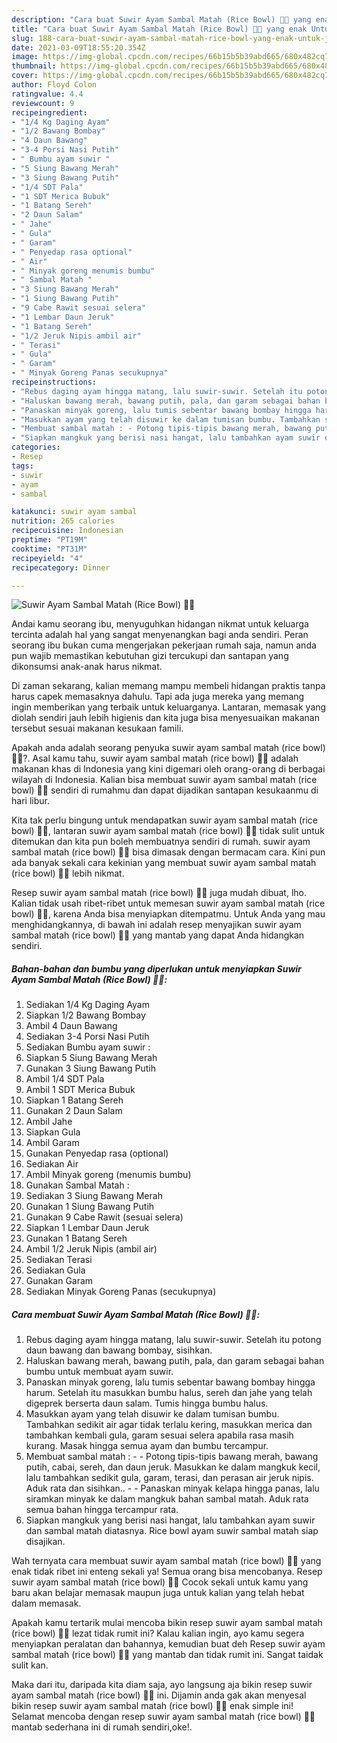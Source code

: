 ```yaml
---
description: "Cara buat Suwir Ayam Sambal Matah (Rice Bowl) 🍚🍚 yang enak Untuk Jualan"
title: "Cara buat Suwir Ayam Sambal Matah (Rice Bowl) 🍚🍚 yang enak Untuk Jualan"
slug: 188-cara-buat-suwir-ayam-sambal-matah-rice-bowl-yang-enak-untuk-jualan
date: 2021-03-09T18:55:20.354Z
image: https://img-global.cpcdn.com/recipes/66b15b5b39abd665/680x482cq70/suwir-ayam-sambal-matah-rice-bowl-🍚🍚-foto-resep-utama.jpg
thumbnail: https://img-global.cpcdn.com/recipes/66b15b5b39abd665/680x482cq70/suwir-ayam-sambal-matah-rice-bowl-🍚🍚-foto-resep-utama.jpg
cover: https://img-global.cpcdn.com/recipes/66b15b5b39abd665/680x482cq70/suwir-ayam-sambal-matah-rice-bowl-🍚🍚-foto-resep-utama.jpg
author: Floyd Colon
ratingvalue: 4.4
reviewcount: 9
recipeingredient:
- "1/4 Kg Daging Ayam"
- "1/2 Bawang Bombay"
- "4 Daun Bawang"
- "3-4 Porsi Nasi Putih"
- " Bumbu ayam suwir "
- "5 Siung Bawang Merah"
- "3 Siung Bawang Putih"
- "1/4 SDT Pala"
- "1 SDT Merica Bubuk"
- "1 Batang Sereh"
- "2 Daun Salam"
- " Jahe"
- " Gula"
- " Garam"
- " Penyedap rasa optional"
- " Air"
- " Minyak goreng menumis bumbu"
- " Sambal Matah "
- "3 Siung Bawang Merah"
- "1 Siung Bawang Putih"
- "9 Cabe Rawit sesuai selera"
- "1 Lembar Daun Jeruk"
- "1 Batang Sereh"
- "1/2 Jeruk Nipis ambil air"
- " Terasi"
- " Gula"
- " Garam"
- " Minyak Goreng Panas secukupnya"
recipeinstructions:
- "Rebus daging ayam hingga matang, lalu suwir-suwir. Setelah itu potong daun bawang dan bawang bombay, sisihkan."
- "Haluskan bawang merah, bawang putih, pala, dan garam sebagai bahan bumbu untuk membuat ayam suwir."
- "Panaskan minyak goreng, lalu tumis sebentar bawang bombay hingga harum. Setelah itu masukkan bumbu halus, sereh dan jahe yang telah digeprek berserta daun salam. Tumis hingga bumbu halus."
- "Masukkan ayam yang telah disuwir ke dalam tumisan bumbu. Tambahkan sedikit air agar tidak terlalu kering, masukkan merica dan tambahkan kembali gula, garam sesuai selera apabila rasa masih kurang. Masak hingga semua ayam dan bumbu tercampur."
- "Membuat sambal matah : - Potong tipis-tipis bawang merah, bawang putih, cabai, sereh, dan daun jeruk. Masukkan ke dalam mangkuk kecil, lalu tambahkan sedikit gula, garam, terasi, dan perasan air jeruk nipis. Aduk rata dan sisihkan..  - Panaskan minyak kelapa hingga panas, lalu siramkan minyak ke dalam mangkuk bahan sambal matah. Aduk rata semua bahan hingga tercampur rata."
- "Siapkan mangkuk yang berisi nasi hangat, lalu tambahkan ayam suwir dan sambal matah diatasnya. Rice bowl ayam suwir sambal matah siap disajikan."
categories:
- Resep
tags:
- suwir
- ayam
- sambal

katakunci: suwir ayam sambal 
nutrition: 265 calories
recipecuisine: Indonesian
preptime: "PT19M"
cooktime: "PT31M"
recipeyield: "4"
recipecategory: Dinner

---
```



![Suwir Ayam Sambal Matah (Rice Bowl) 🍚🍚](https://img-global.cpcdn.com/recipes/66b15b5b39abd665/680x482cq70/suwir-ayam-sambal-matah-rice-bowl-🍚🍚-foto-resep-utama.jpg)

Andai kamu seorang ibu, menyuguhkan hidangan nikmat untuk keluarga tercinta adalah hal yang sangat menyenangkan bagi anda sendiri. Peran seorang ibu bukan cuma mengerjakan pekerjaan rumah saja, namun anda pun wajib memastikan kebutuhan gizi tercukupi dan santapan yang dikonsumsi anak-anak harus nikmat.

Di zaman  sekarang, kalian memang mampu membeli hidangan praktis tanpa harus capek memasaknya dahulu. Tapi ada juga mereka yang memang ingin memberikan yang terbaik untuk keluarganya. Lantaran, memasak yang diolah sendiri jauh lebih higienis dan kita juga bisa menyesuaikan makanan tersebut sesuai makanan kesukaan famili. 



Apakah anda adalah seorang penyuka suwir ayam sambal matah (rice bowl) 🍚🍚?. Asal kamu tahu, suwir ayam sambal matah (rice bowl) 🍚🍚 adalah makanan khas di Indonesia yang kini digemari oleh orang-orang di berbagai wilayah di Indonesia. Kalian bisa membuat suwir ayam sambal matah (rice bowl) 🍚🍚 sendiri di rumahmu dan dapat dijadikan santapan kesukaanmu di hari libur.

Kita tak perlu bingung untuk mendapatkan suwir ayam sambal matah (rice bowl) 🍚🍚, lantaran suwir ayam sambal matah (rice bowl) 🍚🍚 tidak sulit untuk ditemukan dan kita pun boleh membuatnya sendiri di rumah. suwir ayam sambal matah (rice bowl) 🍚🍚 bisa dimasak dengan bermacam cara. Kini pun ada banyak sekali cara kekinian yang membuat suwir ayam sambal matah (rice bowl) 🍚🍚 lebih nikmat.

Resep suwir ayam sambal matah (rice bowl) 🍚🍚 juga mudah dibuat, lho. Kalian tidak usah ribet-ribet untuk memesan suwir ayam sambal matah (rice bowl) 🍚🍚, karena Anda bisa menyiapkan ditempatmu. Untuk Anda yang mau menghidangkannya, di bawah ini adalah resep menyajikan suwir ayam sambal matah (rice bowl) 🍚🍚 yang mantab yang dapat Anda hidangkan sendiri.

<!--inarticleads1-->

##### Bahan-bahan dan bumbu yang diperlukan untuk menyiapkan Suwir Ayam Sambal Matah (Rice Bowl) 🍚🍚:

1. Sediakan 1/4 Kg Daging Ayam
1. Siapkan 1/2 Bawang Bombay
1. Ambil 4 Daun Bawang
1. Sediakan 3-4 Porsi Nasi Putih
1. Sediakan  Bumbu ayam suwir :
1. Siapkan 5 Siung Bawang Merah
1. Gunakan 3 Siung Bawang Putih
1. Ambil 1/4 SDT Pala
1. Ambil 1 SDT Merica Bubuk
1. Siapkan 1 Batang Sereh
1. Gunakan 2 Daun Salam
1. Ambil  Jahe
1. Siapkan  Gula
1. Ambil  Garam
1. Gunakan  Penyedap rasa (optional)
1. Sediakan  Air
1. Ambil  Minyak goreng (menumis bumbu)
1. Gunakan  Sambal Matah :
1. Sediakan 3 Siung Bawang Merah
1. Gunakan 1 Siung Bawang Putih
1. Gunakan 9 Cabe Rawit (sesuai selera)
1. Siapkan 1 Lembar Daun Jeruk
1. Gunakan 1 Batang Sereh
1. Ambil 1/2 Jeruk Nipis (ambil air)
1. Sediakan  Terasi
1. Sediakan  Gula
1. Gunakan  Garam
1. Sediakan  Minyak Goreng Panas (secukupnya)




<!--inarticleads2-->

##### Cara membuat Suwir Ayam Sambal Matah (Rice Bowl) 🍚🍚:

1. Rebus daging ayam hingga matang, lalu suwir-suwir. Setelah itu potong daun bawang dan bawang bombay, sisihkan.
1. Haluskan bawang merah, bawang putih, pala, dan garam sebagai bahan bumbu untuk membuat ayam suwir.
1. Panaskan minyak goreng, lalu tumis sebentar bawang bombay hingga harum. Setelah itu masukkan bumbu halus, sereh dan jahe yang telah digeprek berserta daun salam. Tumis hingga bumbu halus.
1. Masukkan ayam yang telah disuwir ke dalam tumisan bumbu. Tambahkan sedikit air agar tidak terlalu kering, masukkan merica dan tambahkan kembali gula, garam sesuai selera apabila rasa masih kurang. Masak hingga semua ayam dan bumbu tercampur.
1. Membuat sambal matah : - - Potong tipis-tipis bawang merah, bawang putih, cabai, sereh, dan daun jeruk. Masukkan ke dalam mangkuk kecil, lalu tambahkan sedikit gula, garam, terasi, dan perasan air jeruk nipis. Aduk rata dan sisihkan..  - - Panaskan minyak kelapa hingga panas, lalu siramkan minyak ke dalam mangkuk bahan sambal matah. Aduk rata semua bahan hingga tercampur rata.
1. Siapkan mangkuk yang berisi nasi hangat, lalu tambahkan ayam suwir dan sambal matah diatasnya. Rice bowl ayam suwir sambal matah siap disajikan.




Wah ternyata cara membuat suwir ayam sambal matah (rice bowl) 🍚🍚 yang enak tidak ribet ini enteng sekali ya! Semua orang bisa mencobanya. Resep suwir ayam sambal matah (rice bowl) 🍚🍚 Cocok sekali untuk kamu yang baru akan belajar memasak maupun juga untuk kalian yang telah hebat dalam memasak.

Apakah kamu tertarik mulai mencoba bikin resep suwir ayam sambal matah (rice bowl) 🍚🍚 lezat tidak rumit ini? Kalau kalian ingin, ayo kamu segera menyiapkan peralatan dan bahannya, kemudian buat deh Resep suwir ayam sambal matah (rice bowl) 🍚🍚 yang mantab dan tidak rumit ini. Sangat taidak sulit kan. 

Maka dari itu, daripada kita diam saja, ayo langsung aja bikin resep suwir ayam sambal matah (rice bowl) 🍚🍚 ini. Dijamin anda gak akan menyesal bikin resep suwir ayam sambal matah (rice bowl) 🍚🍚 enak simple ini! Selamat mencoba dengan resep suwir ayam sambal matah (rice bowl) 🍚🍚 mantab sederhana ini di rumah sendiri,oke!.


